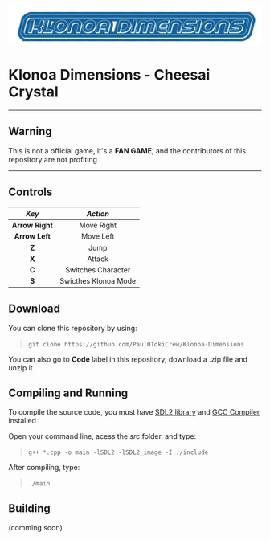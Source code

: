 ![](img/Title.png)
# Klonoa Dimensions - Cheesai Crystal
___

## Warning
This is not a official game, it's a **FAN GAME**, and the contributors of this repository are not profiting
___

## Controls

| **_Key_**       | **_Action_**         |
|:---------------:|:--------------------:|
| **Arrow Right** | Move Right           |
| **Arrow Left**  | Move Left            |
| **Z**           | Jump                 |
| **X**           | Attack               |
| **C**           | Switches Character   |
| **S**           | Swicthes Klonoa Mode |

## Download
You can clone this repository by using:
> `git clone https://github.com/Paul0TokiCrew/Klonoa-Dimensions`

You can also go to **Code** label in this repository, download a .zip file and unzip it

## Compiling and Running
To compile the source code, you must have [SDL2 library](https://www.libsdl.org/) and [GCC Compiler](https://gcc.gnu.org/) installed

Open your command line, acess the _src_ folder, and type:
>`g++ *.cpp -o main -lSDL2 -lSDL2_image -I../include`

After compiling, type:
> `./main`

## Building
(comming soon)
